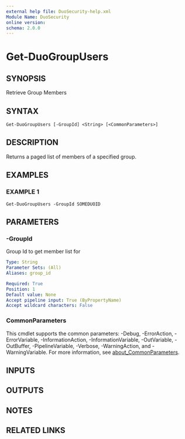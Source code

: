 ```yaml
---
external help file: DuoSecurity-help.xml
Module Name: DuoSecurity
online version:
schema: 2.0.0
---
```


# Get-DuoGroupUsers

## SYNOPSIS
Retrieve Group Members

## SYNTAX

```
Get-DuoGroupUsers [-GroupId] <String> [<CommonParameters>]
```

## DESCRIPTION
Returns a paged list of members of a specified group.

## EXAMPLES

### EXAMPLE 1
```
Get-DuoGroupUsers -GroupId SOMEDUOID
```

## PARAMETERS

### -GroupId
Group Id to get member list for

```yaml
Type: String
Parameter Sets: (All)
Aliases: group_id

Required: True
Position: 1
Default value: None
Accept pipeline input: True (ByPropertyName)
Accept wildcard characters: False
```

### CommonParameters
This cmdlet supports the common parameters: -Debug, -ErrorAction, -ErrorVariable, -InformationAction, -InformationVariable, -OutVariable, -OutBuffer, -PipelineVariable, -Verbose, -WarningAction, and -WarningVariable. For more information, see [about_CommonParameters](http://go.microsoft.com/fwlink/?LinkID=113216).

## INPUTS

## OUTPUTS

## NOTES

## RELATED LINKS
